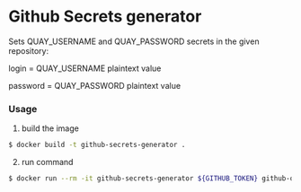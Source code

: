 # Github Secrets generator

Sets QUAY_USERNAME and QUAY_PASSWORD secrets in the given repository:


login = QUAY_USERNAME plaintext value

password = QUAY_PASSWORD plaintext value

### Usage

1. build the image

```bash
$ docker build -t github-secrets-generator .
```

2. run command

```bash
$ docker run --rm -it github-secrets-generator ${GITHUB_TOKEN} github-org/github-repo ${login} ${password}
```
